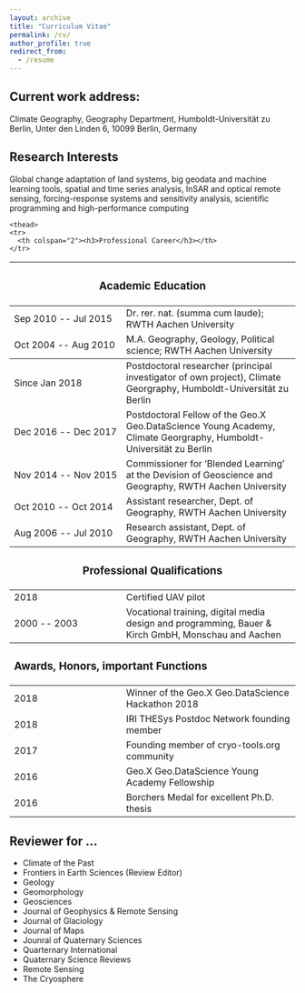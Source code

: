 ```yaml
---
layout: archive
title: "Curriculum Vitae"
permalink: /cv/
author_profile: true
redirect_from:
  - /resume
---
```


## Current work address: 
Climate Geography, Geography Department, Humboldt-Universität zu Berlin,
Unter den Linden 6, 10099 Berlin, Germany

## Research Interests

Global change adaptation of land systems, big geodata and machine learning tools, spatial and time series analysis, InSAR and optical remote sensing, forcing-response systems and sensitivity analysis, scientific programming and high-performance computing


<table>
  <thead>
	<tr>
	  <th colspan="2"><h3>Academic Education</h3></th>
	</tr>
  </thead>
  <tbody>
	<tr>
	  <td style="white-space: nowrap;">Sep 2010 -- Jul 2015</td>
	  <td>Dr. rer. nat. (summa cum laude); RWTH Aachen University</td>
	</tr>
	<tr>
	  <td style="white-space: nowrap;">Oct 2004 -- Aug 2010</td>
	  <td>M.A. Geography, Geology, Political science; RWTH Aachen University</td>
	</tr>
  </tbody>
  
    <thead>
	<tr>
	  <th colspan="2"><h3>Professional Career</h3></th>
	</tr>
  </thead>
  <tbody>
	<tr>
	  <td style="white-space: nowrap;">Since Jan 2018</td>
	  <td>Postdoctoral researcher (principal investigator of own project), Climate Georgraphy, Humboldt-Universität zu Berlin</td>
	</tr>
	<tr>
	  <td style="white-space: nowrap;">Dec 2016 -- Dec 2017 </td>
	  <td>Postdoctoral Fellow of the Geo.X Geo.DataScience Young Academy, Climate Georgraphy, Humboldt-Universität zu Berlin</td>
	</tr>
	<tr>
	  <td style="white-space: nowrap;">Nov 2014 -- Nov 2015</td>
	  <td>Commissioner for ‘Blended Learning’ at the Devision of Geoscience and Geography, RWTH Aachen University</td>
	</tr>
	<tr>
	  <td style="white-space: nowrap;">Oct 2010 -- Oct 2014</td>
	  <td>Assistant researcher, Dept. of Geography, RWTH Aachen University</td>
	</tr>
	<tr>
	  <td style="white-space: nowrap;">Aug 2006 -- Jul 2010</td>
	  <td>Research assistant, Dept. of Geography, RWTH Aachen University</td>
	</tr>
  </tbody>
  
  <thead>
	<tr>
	  <th colspan="2"><h3>Professional Qualifications</h3></th>
	</tr>
  </thead>
  <tbody>
	<tr>
	  <td style="white-space: nowrap;">2018</td>
	  <td>Certified UAV pilot</td>
	</tr>
	<tr>
	  <td style="white-space: nowrap;">2000 -- 2003 </td>
	  <td>Vocational training, digital media design and programming, Bauer & Kirch GmbH, Monschau and Aachen</td>
	</tr>
  </tbody>
  <thead>	
	<tr>
	  <td colspan="2"><h3>Awards, Honors, important Functions</h3></td>
	</tr>
  </thead>
  <tbody>
	<tr>
	  <td style="white-space: nowrap;">2018</td>
	  <td>Winner of the Geo.X Geo.DataScience Hackathon 2018</td>
	</tr>
	<tr>
	  <td style="white-space: nowrap;">2018</td>
	  <td>IRI THESys Postdoc Network founding member</td>
	</tr>
	<tr>
	  <td style="white-space: nowrap;">2017</td>
	  <td>Founding member of cryo-tools.org community</td>
	</tr>
	<tr>
	  <td style="white-space: nowrap;">2016</td>
	  <td>Geo.X Geo.DataScience Young Academy Fellowship</td>
	</tr>
	<tr>
	  <td style="white-space: nowrap;">2016</td>
	  <td>Borchers Medal for excellent Ph.D. thesis</td>
	</tr>
  </tbody>
</table>

## Reviewer for ...
- Climate of the Past
- Frontiers in Earth Sciences (Review Editor)
- Geology
- Geomorphology
- Geosciences
- Journal of Geophysics & Remote Sensing
- Journal of Glaciology
- Journal of Maps
- Jounral of Quaternary Sciences
- Quarternary International
- Quaternary Science Reviews	
- Remote Sensing
- The Cryosphere
